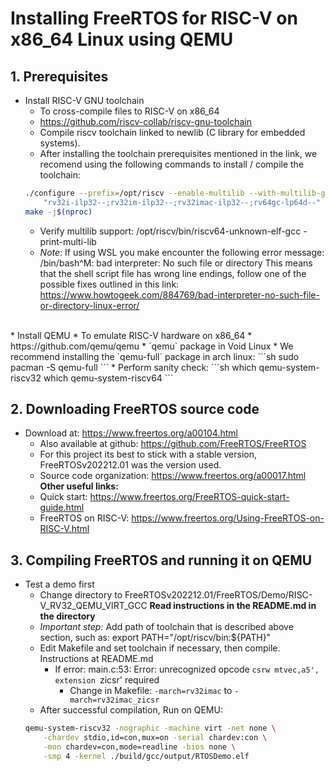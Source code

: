 # Installing FreeRTOS for RISC-V on x86_64 Linux using QEMU

## 1. Prerequisites

* Install RISC-V GNU toolchain
    * To cross-compile files to RISC-V on x86_64
    * https://github.com/riscv-collab/riscv-gnu-toolchain
    * Compile riscv toolchain linked to newlib (C library for embedded systems).
    * After installing the toolchain prerequisites mentioned in the link, we recomend using the following commands to install / compile the toolchain:
    ```sh
    ./configure --prefix=/opt/riscv --enable-multilib --with-multilib-generator=\
        "rv32i-ilp32--;rv32im-ilp32--;rv32imac-ilp32--;rv64gc-lp64d--" --with-cmodel=medany
    make -j$(nproc)
    ```
    * Verify multilib support: /opt/riscv/bin/riscv64-unknown-elf-gcc -print-multi-lib
    * *Note*: If using WSL you make encounter the following error message: /bin/bash^M: bad interpreter: No such file or directory
    This means that the shell script file has wrong line endings, follow one of the possible fixes outlined in this link: https://www.howtogeek.com/884769/bad-interpreter-no-such-file-or-directory-linux-error/  
<br>
* Install QEMU
    * To emulate RISC-V hardware on x86_64
    * https://github.com/qemu/qemu
    * `qemu` package in Void Linux
    * We recommend installing the `qemu-full` package in arch linux:
    ```sh
    sudo pacman -S qemu-full
    ```
    * Perform sanity check: 
    ```sh
    which qemu-system-riscv32
    which qemu-system-riscv64
    ```

## 2. Downloading FreeRTOS source code

* Download at: https://www.freertos.org/a00104.html
    * Also available at github: https://github.com/FreeRTOS/FreeRTOS
    * For this project its best to stick with a stable version,
      FreeRTOSv202212.01 was the version used.
    * Source code organization: https://www.freertos.org/a00017.html
    **Other useful links:** 
    * Quick start: https://www.freertos.org/FreeRTOS-quick-start-guide.html
    * FreeRTOS on RISC-V: https://www.freertos.org/Using-FreeRTOS-on-RISC-V.html


## 3. Compiling FreeRTOS and running it on QEMU

* Test a demo first
    * Change directory to FreeRTOSv202212.01/FreeRTOS/Demo/RISC-V_RV32_QEMU_VIRT_GCC
    **Read instructions in the README.md in the directory**
    * *Important step:* Add path of toolchain that is described above section, such as: export PATH="/opt/riscv/bin:${PATH}"
    * Edit Makefile and set toolchain if necessary, then compile. Instructions at README.md
        * If error: main.c:53: Error: unrecognized opcode `csrw mtvec,a5', extension `zicsr' required
            * Change in Makefile: `-march=rv32imac` to `-march=rv32imac_zicsr`
    * After successful compilation, Run on QEMU:
    ```sh
    qemu-system-riscv32 -nographic -machine virt -net none \
        -chardev stdio,id=con,mux=on -serial chardev:con \
        -mon chardev=con,mode=readline -bios none \
        -smp 4 -kernel ./build/gcc/output/RTOSDemo.elf
    ```
